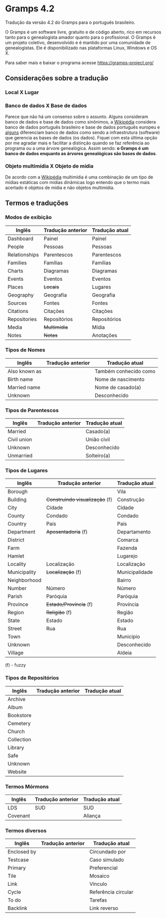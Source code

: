 # Gramps 4.2
Tradução da versão 4.2 do Gramps para o português brasileiro.

O Gramps é um software livre, gratuito e de código aberto, rico em recursos tanto para o genealogista amador quanto para o profissional. O Gramps é um projeto coletivo, desenvolvido e é mantido por uma comunidade de genealogistas. Ele é disponibilizado nas plataformas Linux, Windows e OS X.

Para saber mais e baixar o programa acesse https://gramps-project.org/

## Considerações sobre a tradução
### Local X Lugar

### Banco de dados X Base de dados
Parece que não há um consenso sobre o assunto. Alguns consideram banco de dados e base de dados como sinônimos, a [Wikipédia](https://pt.wikipedia.org/wiki/Banco_de_dados) considera banco de dados português brasileiro e base de dados português europeu e [alguns](http://www.luis.blog.br/banco-de-dados-e-sql-diferenca-entre-base-de-dados-e-banco-de-dados.aspx) diferenciam banco de dados como sendo a infraestrutura (software) que gerencia as bases de dados (os dados). Fiquei com esta última opção por me agradar mais e facilitar a distinção quando se faz referência ao programa ou a uma árvore genealógica. Assim sendo: **o Gramps é um banco de dados enquanto as árvores genealógicas são bases de dados**.

### Objeto multimídia X Objeto de mídia
De acordo com a [Wikipédia](https://pt.wikipedia.org/wiki/Multim%C3%A9dia) multimídia é uma combinação de um tipo de mídias estáticas com mídias dinâmicas logo entendo que o termo mais acertado é objetos de mídia e não objetos multimídia.

## Termos e traduções
### Modos de exibição
Inglês | Tradução anterior | Tradução atual
------ | ----------------- | --------------
Dashboard | Painel | Painel
People | Pessoas | Pessoas
Relationships | Parentescos | Parentescos
Families | Famílias | Famílias
Charts | Diagramas | Diagramas
Events | Eventos | Eventos
Places | ~~Locais~~ | Lugares
Geography | Geografia | Geografia
Sources | Fontes | Fontes
Citations | Citações | Citações
Repositories | Repositórios | Repositórios
Media | ~~Multimídia~~ | Mídia
Notes | ~~Notas~~ | Anotações

### Tipos de Nomes
Inglês | Tradução anterior | Tradução atual
------ | ----------------- | --------------
Also known as |  | Também conhecido como
Birth name |  | Nome de nascimento
Married name |  | Nome de casado(a)
Unknown |  | Desconhecido

### Tipos de Parentescos
Inglês | Tradução anterior | Tradução atual
------ | ----------------- | --------------
Married |  | Casado(a)
Civil union |  | União civil
Unknown |  | Desconhecido
Unmarried |  | Solteiro(a)

### Tipos de Lugares
Inglês | Tradução anterior | Tradução atual
------ | ----------------- | --------------
Borough |  | Vila
Building | ~~Construindo visualização~~ (f) | Construção
City | Cidade | Cidade
County | Condado | Condado
Country | País | País
Department | ~~Aposentadoria~~ (f) | Departamento
District|  | Comarca
Farm |  | Fazenda
Hamlet |  | Lugarejo
Locality | Localização | Localização
Municipality | ~~Localização~~ (f) | Municipalidade
Neighborhood |  | Bairro
Number | Número | Número
Parish | Paróquia | Paróquia
Province | ~~Estado/Província~~ (f) | Província
Region | ~~Religião~~ (f) | Região
State | Estado | Estado
Street | Rua | Rua
Town |  | Município
Unknown |  | Desconhecido
Village |  | Aldeia
(f) - fuzzy

### Tipos de Repositórios
Inglês | Tradução anterior | Tradução atual
------ | ----------------- | --------------
Archive | |
Album |  |
Bookstore |  |
Cemetery |  |
Church |  |
Collection |  |
Library |  |
Safe |  |
Unknown |  |
Website |  |

### Termos Mórmons
Inglês | Tradução anterior | Tradução atual
------ | ----------------- | -----------
LDS | SUD | SUD
Covenant |  | Aliança

### Termos diversos
Inglês | Tradução anterior | Tradução atual
------ | ----------------- | --------------
Enclosed by |  | Circundado por
Testcase |  | Caso simulado
Primary |  | Preferencial
Tile |  | Mosaico
Link |  | Vínculo
Cycle |  | Referência circular
To do |  | Tarefas
Backlink |  | Link reverso
